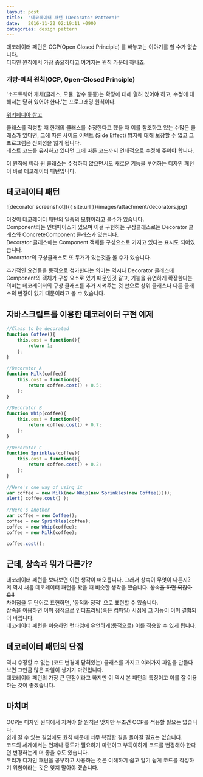 ```yaml
---
layout: post
title:  "데코레이터 패턴 (Decorator Pattern)"
date:   2016-11-22 02:19:11 +0900
categories: design pattern
---
```


데코레이터 패턴은 OCP(Open Closed Principle) 를 빼놓고는 이야기를 할 수가 없습니다.  
디자인 원칙에서 가장 중요하다고 여겨지는 원칙 가운데 하나죠.

### 개방-폐쇄 원칙(OCP, Open-Closed Principle)
'소프트웨어 개체(클래스, 모듈, 함수 등등)는 확장에 대해 열려 있어야 하고, 수정에 대해서는 닫혀 있어야 한다.'는 프로그래밍 원칙이다.

[위키페디아 참고](https://ko.wikipedia.org/wiki/%EA%B0%9C%EB%B0%A9-%ED%8F%90%EC%87%84_%EC%9B%90%EC%B9%99)


클래스를 작성할 때 한개의 클래스를 수정한다고 했을 때 이를 참조하고 있는 수많은 클래스가 있다면,
그에 따른 사이드 이펙트 (Side Effect) 방지에 대해 보장할 수 없고 그 프로그램은 신뢰성을 잃게 됩니다.   
테스트 코드를 유지하고 있다면 그에 따른 코드까지 연쇄적으로 수정해 주어야 합니다.  
  
이 원칙에 따라 원 클래스는 수정하지 않으면서도 새로운 기능을 부여하는 디자인 패턴이 바로 데코레이터 패턴입니다.  


## 데코레이터 패턴

![decorator screenshot]({{ site.url }}/images/attachment/decorators.jpg)

이것이 데코레이터 패턴의 일종의 모형이라고 볼수가 있습니다.  
Component라는 인터페이스가 있으며 이걸 구현하는 구상클래스로는 Decorator 클래스와  ConcreteComponent 클래스가 있습니다.   
Decorator 클래스에는 Component 객체를 구성요소로 가지고 있다는 표시도 되어있습니다.   
Decorator의 구상클래스로 또 두개가 있는것을 볼 수가 있습니다.  

추가적인 요건들을 동적으로 첨가한다는 의미는 역시나 Decorator 클래스에 Component의 객체가 구성 요소로 있기 때문인것 같고, 
기능을 유연하게 확장한다는 의미는 데코레이터의 구상 클래스를 추가 시켜주는 것 만으로 상위 클래스나 다른 클래스의 변경이 없기 때문이라고 볼 수 있습니다.  


## 자바스크립트를 이용한 데코레이터 구현 예제

```javascript
//Class to be decorated
function Coffee(){
    this.cost = function(){
        return 1;
    };
}
 
//Decorator A
function Milk(coffee){
    this.cost = function(){
        return coffee.cost() + 0.5;
    };  
}
 
//Decorator B
function Whip(coffee){
    this.cost = function(){
        return coffee.cost() + 0.7;
    };
}
 
//Decorator C
function Sprinkles(coffee){
    this.cost = function(){
        return coffee.cost() + 0.2;
    };
}
 
//Here's one way of using it
var coffee = new Milk(new Whip(new Sprinkles(new Coffee())));
alert( coffee.cost() );
 
//Here's another
var coffee = new Coffee();
coffee = new Sprinkles(coffee);
coffee = new Whip(coffee);
coffee = new Milk(coffee);

coffee.cost();
```


## 근데, 상속과 뭐가 다른가?
데코레이터 패턴을 보다보면 이런 생각이 떠오릅니다. 그래서 상속이 무엇이 다른지?  
저 역시 처음 데코레이터 패턴을 봤을 때 비슷한 생각을 했습니다. ~~상속을 하면 되잖아요!!~~  
차이점을 두 단어로 표현하면, '동적과 정적' 으로 표현할 수 있습니다.  
상속을 이용하면 이미 정적으로 인터프리팅(혹은 컴파일) 시점에 그 기능이 이미 결합되어 버립니다.   
데코레이터 패턴을 이용하면 런타임에 유연하게(동적으로) 이를 적용할 수 있게 됩니다.    


## 데코레이터 패턴의 단점

역시 수정할 수 없는 (코드 변경에 닫혀있는) 클래스를 가지고 여러가지 파일을 만들다 보면 그만큼 많은 파일이 생기기 마련입니다.  
데코레이터 패턴의 가장 큰 단점이라고 하지만 이 역시 본 패턴의 특징이고 이를 잘 이용하는 것이 좋겠습니다.


## 마치며

OCP는 디자인 원칙에서 지켜야 할 원칙은 맞지만 무조건 OCP를 적용할 필요는 없습니다.  
쉽게 갈 수 있는 길임에도 원칙 때문에 너무 복잡한 길을 돌아갈 필요는 없습니다.  
코드의 세계에서는 언제나 중도가 필요하기 마련이고 부득이하게 코드를 변경해야 한다면 변경하는게 더 좋을 수도 있습니다.  
우리가 디자인 패턴을 공부하고 사용하는 것은 이해하기 쉽고 알기 쉽게 코드를 작성하기 위함이라는 것은 잊지 말아야 겠습니다.  